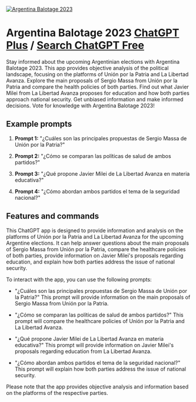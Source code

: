 
[![Argentina Balotage 2023](https://files.oaiusercontent.com/file-aAH4ab1CH6nvUDy0UqUdd2yC?se=2123-10-17T13%3A47%3A20Z&sp=r&sv=2021-08-06&sr=b&rscc=max-age%3D31536000%2C%20immutable&rscd=attachment%3B%20filename%3D5a84a3f8-df9a-4fb8-845a-fa511cda57a0.png&sig=WMuJvikDIzg%2BAjRIFoVSnVWdRUzJxRon8MNIIQTkXbY%3D)](https://chat.openai.com/g/g-Dh146q2WZ-argentina-balotage-2023)

# Argentina Balotage 2023 [ChatGPT Plus](https://chat.openai.com/g/g-Dh146q2WZ-argentina-balotage-2023) / [Search ChatGPT Free](https://gptcall.net/index.html#/?search=Argentina%20Balotage%202023)

Stay informed about the upcoming Argentinian elections with Argentina Balotage 2023. This app provides objective analysis of the political landscape, focusing on the platforms of Unión por la Patria and La Libertad Avanza. Explore the main proposals of Sergio Massa from Unión por la Patria and compare the health policies of both parties. Find out what Javier Milei from La Libertad Avanza proposes for education and how both parties approach national security. Get unbiased information and make informed decisions. Vote for knowledge with Argentina Balotage 2023!

## Example prompts

1. **Prompt 1:** "¿Cuáles son las principales propuestas de Sergio Massa de Unión por la Patria?"

2. **Prompt 2:** "¿Cómo se comparan las políticas de salud de ambos partidos?"

3. **Prompt 3:** "¿Qué propone Javier Milei de La Libertad Avanza en materia educativa?"

4. **Prompt 4:** "¿Cómo abordan ambos partidos el tema de la seguridad nacional?"

## Features and commands

This ChatGPT app is designed to provide information and analysis on the platforms of Unión por la Patria and La Libertad Avanza for the upcoming Argentine elections. It can help answer questions about the main proposals of Sergio Massa from Unión por la Patria, compare the healthcare policies of both parties, provide information on Javier Milei's proposals regarding education, and explain how both parties address the issue of national security.

To interact with the app, you can use the following prompts:

- "¿Cuáles son las principales propuestas de Sergio Massa de Unión por la Patria?"
  This prompt will provide information on the main proposals of Sergio Massa from Unión por la Patria.

- "¿Cómo se comparan las políticas de salud de ambos partidos?"
  This prompt will compare the healthcare policies of Unión por la Patria and La Libertad Avanza.

- "¿Qué propone Javier Milei de La Libertad Avanza en materia educativa?"
  This prompt will provide information on Javier Milei's proposals regarding education from La Libertad Avanza.

- "¿Cómo abordan ambos partidos el tema de la seguridad nacional?"
  This prompt will explain how both parties address the issue of national security.

Please note that the app provides objective analysis and information based on the platforms of the respective parties.


